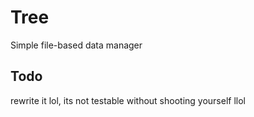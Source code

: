 # Tree

Simple file-based data manager

## Todo

rewrite it lol, its not testable without shooting yourself llol
